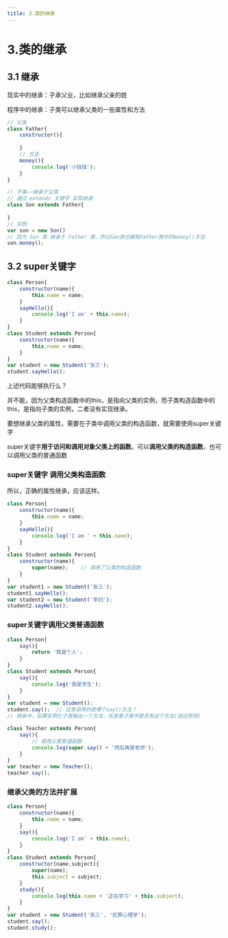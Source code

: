 ```yaml
---
title: 3.类的继承
---
```

# 3.类的继承

## 3.1 继承

现实中的继承：子承父业，比如继承父亲的姓

程序中的继承：子类可以继承父类的一些属性和方法

```javascript
// 父类
class Father{
	constructor(){
		
	}
	// 方法
	money(){
		console.log('小钱钱');
	}
}

// 子类——继承于父类
// 通过 extends 关键字 实现继承
class Son extends Father{
    
}
// 实例
var son = new Son()
// 因为 Son 类 继承于 Father 类，所以Son类也拥有Father类中的money()方法
son.money();
```



## 3.2 super关键字

```javascript
class Person{
	constructor(name){
		this.name = name;
	}
	sayHello(){
		console.log('I am' + this.name);
	}
}
class Student extends Person{
	constructor(name){
		this.name = name;
	}
}
var student = new Student('张三');
student.sayHello();
```

上述代码能够执行么？

并不能，因为父类构造函数中的this，是指向父类的实例，而子类构造函数中的this，是指向子类的实例，二者没有实现继承。

要想继承父类的属性，需要在子类中调用父类的构造函数，就需要使用super关键字



super关键字**用于访问和调用对象父类上的函数**。可以**调用父类的构造函数**，也可以调用父类的普通函数



### super关键字 调用父类构造函数

所以，正确的属性继承，应该这样。

```javascript
class Person{
	constructor(name){
		this.name = name;
	}
	sayHello(){
		console.log('I am ' + this.name);
	}
}
class Student extends Person{
	constructor(name){
		super(name);	// 调用了父类的构造函数
	}
}
var student1 = new Student('张三');
student1.sayHello();
var student2 = new Student('李四');
student2.sayHello();
```



### super关键字调用父类普通函数

```javascript
class Person{
	say(){
		return '我是个人';
	}
}
class Student extends Person{
	say(){
		console.log('我是学生');
	}
}
var student = new Student();
student.say();	// 这里调用的是哪个say()方法？
// 继承中，如果实例化子类输出一个方法，先查看子类中是否有这个方法(就近原则)

class Teacher extends Person{
    say(){
        // 调用父类普通函数
        console.log(super.say() + '然后再是老师');
    }
}
var teacher = new Teacher();
teacher.say();
```



### 继承父类的方法并扩展

```javascript
class Person{
	constructor(name){
		this.name = name;
	}
	say(){
		console.log('I am' + this.name);
	}
}
class Student extends Person{
	constructor(name,subject){
		super(name);
		this.subject = subject; 
	}
    study(){
        console.log(this.name + '正在学习' + this.subject);
    }
}
var student = new Student('张三', '犯罪心理学');
student.say();
student.study();
```